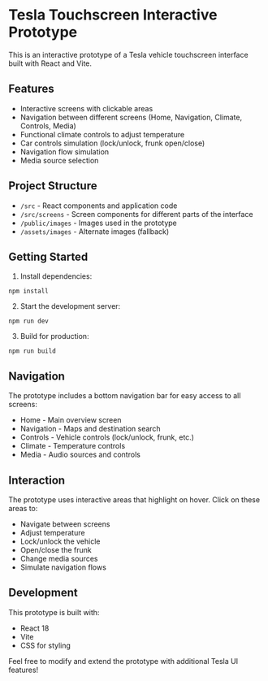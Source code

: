 # Tesla Touchscreen Interactive Prototype

This is an interactive prototype of a Tesla vehicle touchscreen interface built with React and Vite.

## Features

- Interactive screens with clickable areas
- Navigation between different screens (Home, Navigation, Climate, Controls, Media)
- Functional climate controls to adjust temperature
- Car controls simulation (lock/unlock, frunk open/close)
- Navigation flow simulation
- Media source selection

## Project Structure

- `/src` - React components and application code
- `/src/screens` - Screen components for different parts of the interface
- `/public/images` - Images used in the prototype
- `/assets/images` - Alternate images (fallback)

## Getting Started

1. Install dependencies:
```
npm install
```

2. Start the development server:
```
npm run dev
```

3. Build for production:
```
npm run build
```

## Navigation

The prototype includes a bottom navigation bar for easy access to all screens:

- Home - Main overview screen
- Navigation - Maps and destination search
- Controls - Vehicle controls (lock/unlock, frunk, etc.)
- Climate - Temperature controls
- Media - Audio sources and controls

## Interaction

The prototype uses interactive areas that highlight on hover. Click on these areas to:

- Navigate between screens
- Adjust temperature
- Lock/unlock the vehicle
- Open/close the frunk
- Change media sources
- Simulate navigation flows

## Development

This prototype is built with:

- React 18
- Vite
- CSS for styling

Feel free to modify and extend the prototype with additional Tesla UI features!
